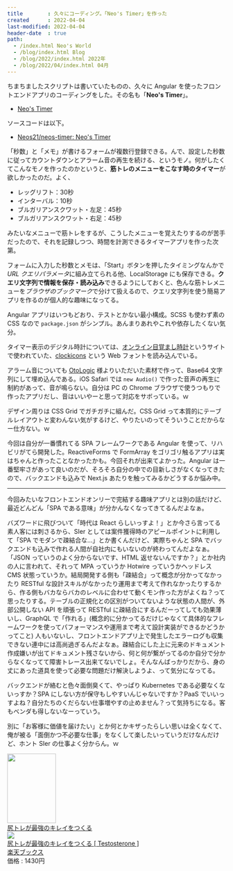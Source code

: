 ```yaml
---
title        : 久々にコーディング。「Neo's Timer」を作った
created      : 2022-04-04
last-modified: 2022-04-04
header-date  : true
path:
  - /index.html Neo's World
  - /blog/index.html Blog
  - /blog/2022/index.html 2022年
  - /blog/2022/04/index.html 04月
---
```


ちまちましたスクリプトは書いていたものの、久々に Angular を使ったフロントエンドアプリのコーディングをした。その名も「**Neo's Timer**」。

- [Neo's Timer](https://neos21.github.io/neos-timer/)

ソースコードは以下。

- [Neos21/neos-timer: Neo's Timer](https://github.com/Neos21/neos-timer)

「秒数」と「メモ」が書けるフォームが複数行登録できる。んで、設定した秒数に従ってカウントダウンとアラーム音の再生を続ける、というモノ。何がしたくてこんなモノを作ったのかというと、**筋トレのメニューをこなす時のタイマー**が欲しかったのだ。よく、

- レッグリフト：30秒
- インターバル：10秒
- ブルガリアンスクワット・左足：45秒
- ブルガリアンスクワット・右足：45秒

みたいなメニューで筋トレをするが、こうしたメニューを覚えたりするのが苦手だったので、それを記録しつつ、時間を計測できるタイマーアプリを作った次第。

フォームに入力した秒数とメモは、「Start」ボタンを押したタイミングなんかで *URL クエリパラメータ*に組み立てられる他、LocalStorage にも保存できる。**クエリ文字列で情報を保存・読み込み**できるようにしておくと、色んな筋トレメニューを*ブラウザのブックマーク*で分けて扱えるので、クエリ文字列を使う簡易アプリを作るのが個人的な趣味になってる。

Angular アプリはいつもどおり、テストとかない最小構成。SCSS も使わず素の CSS なので `package.json` がシンプル。あんまりあれやこれや依存したくない気分。

タイマー表示のデジタル時計については、[オンライン目覚まし時計](https://vclock.jp/)というサイトで使われていた、[clockicons](https://www.onlinewebfonts.com/download/84cb021d5f9af287ffff84b61beef6dc) という Web フォントを読み込んでいる。

アラーム音についても [OtoLogic](https://otologic.jp/) 様よりいただいた素材で作って、Base64 文字列にして埋め込んである。iOS Safari では `new Audio()` で作った音声の再生に制約があって、音が鳴らない。自分は PC の Chrome ブラウザで使うつもりで作ったアプリだし、音はいいやーと思って対応をサボっている。ｗ

デザイン周りは CSS Grid でガチガチに組んだ。CSS Grid って本質的にテーブルレイアウトと変わんない気がするけど、やりたいのってそういうことだからなー仕方ない。ｗ

今回は自分が一番慣れてる SPA フレームワークである Angular を使って、リハビリがてら開発した。ReactiveForms で FormArray をゴリゴリ触るアプリは実はちゃんと作ったことなかったかも。今回それが出来てよかった。Angular は一番堅牢さがあって良いのだが、そろそろ自分の中での目新しさがなくなってきたので、バックエンドも込みで Next.js あたりを触ってみるかどうするか悩み中。

---

今回みたいなフロントエンドオンリーで完結する趣味アプリとは別の話だけど、最近どんどん「SPA である意味」が分かんなくなってきてるんだよなぁ。

バズワードに飛びついて「時代は React らしいっすよ！」とか今さら言ってる素人客には刺さるから、SIer としては案件獲得時のアピールポイントに利用して「SPA でモダンで疎結合な…」とか書くんだけど、実際ちゃんと SPA でバックエンドも込みで作れる人間が自社内にもいないのが終わってんだよなぁ。「JSON っていうのよく分からないです、HTML 返せないんですか？」とか社内の人に言われて、それって MPA っていうか Hotwire っていうかヘッドレス CMS 状態っていうか。結局開発する側も「疎結合」って概念が分かってなかったり RESTful な設計スキルがなかったり運用まで考えて作れなかったりするから、作る側もバカならバカのレベルに合わせて動くモン作った方がよくね？って思ったりする。テーブルの正規化との区別がついてないような状態の人間が、外部公開しない API を頑張って RESTful に疎結合にするんだーってしても効果薄いし、GraphQL で「作れる」(概念的に分かってるだけじゃなくて具体的なフレームワークを使ってパフォーマンスや運用まで考えて設計実装ができるかどうかってこと) 人もいないし、フロントエンドアプリ上で発生したエラーログも収集できない連中には高尚過ぎるんだよなぁ。疎結合にした上に元来のドキュメント作成嫌いが出てドキュメント残さないから、何と何が繋がってるのか自分で分からなくなってて障害トレース出来てないでしょ。そんなんばっかりだから、身の丈にあった道具を使って必要な問題だけ解決しようよ、って気分になってる。

バックエンドが絡むと色々面倒臭くて、やっぱり Kubernetes である必要なくないっすか？SPA にしない方が保守もしやすいんじゃないですか？PaaS でいいっすよね？自分たちのくだらない仕事増やすの止めません？って気持ちになる。客もベンダも得しないなーっていう。

別に「お客様に価値を届けたい」とか何とかキザったらしい思いは全くなくて、俺が被る「面倒かつ不必要な仕事」をなくして楽したいっていうだけなんだけど、ホント SIer の仕事よく分からん。ｗ

<div class="ad-amazon">
  <div class="ad-amazon-image">
    <a href="https://www.amazon.co.jp/dp/B0758BRQV3?tag=neos21-22&amp;linkCode=osi&amp;th=1&amp;psc=1">
      <img src="https://m.media-amazon.com/images/I/51yR9ZVjRUL._SL160_.jpg" width="112" height="160">
    </a>
  </div>
  <div class="ad-amazon-info">
    <div class="ad-amazon-title">
      <a href="https://www.amazon.co.jp/dp/B0758BRQV3?tag=neos21-22&amp;linkCode=osi&amp;th=1&amp;psc=1">尻トレが最強のキレイをつくる</a>
    </div>
  </div>
</div>

<div class="ad-rakuten">
  <div class="ad-rakuten-image">
    <a href="https://hb.afl.rakuten.co.jp/hgc/g00q0722.waxyc9ff.g00q0722.waxyd017/?pc=https%3A%2F%2Fitem.rakuten.co.jp%2Fbook%2F15011019%2F&amp;m=http%3A%2F%2Fm.rakuten.co.jp%2Fbook%2Fi%2F18633380%2F">
      <img src="https://thumbnail.image.rakuten.co.jp/@0_mall/book/cabinet/9696/9784426609696.jpg?_ex=128x128">
    </a>
  </div>
  <div class="ad-rakuten-info">
    <div class="ad-rakuten-title">
      <a href="https://hb.afl.rakuten.co.jp/hgc/g00q0722.waxyc9ff.g00q0722.waxyd017/?pc=https%3A%2F%2Fitem.rakuten.co.jp%2Fbook%2F15011019%2F&amp;m=http%3A%2F%2Fm.rakuten.co.jp%2Fbook%2Fi%2F18633380%2F">尻トレが最強のキレイをつくる [ Testosterone ]</a>
    </div>
    <div class="ad-rakuten-shop">
      <a href="https://hb.afl.rakuten.co.jp/hgc/g00q0722.waxyc9ff.g00q0722.waxyd017/?pc=https%3A%2F%2Fwww.rakuten.co.jp%2Fbook%2F&amp;m=http%3A%2F%2Fm.rakuten.co.jp%2Fbook%2F">楽天ブックス</a>
    </div>
    <div class="ad-rakuten-price">価格 : 1430円</div>
  </div>
</div>
